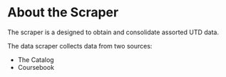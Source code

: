 # About the Scraper
The scraper is a designed to obtain and consolidate assorted UTD data.

The data scraper collects data from two sources:
- The Catalog
- Coursebook
